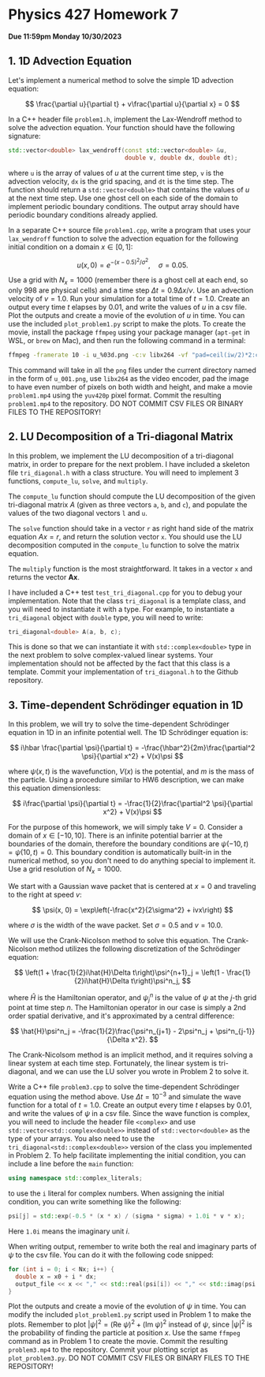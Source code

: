 # Physics 427 Homework 7

__Due 11:59pm Monday 10/30/2023__

## 1. 1D Advection Equation

Let's implement a numerical method to solve the simple 1D advection equation:

$$
\frac{\partial u}{\partial t} + v\frac{\partial u}{\partial x} = 0
$$

In a C++ header file `problem1.h`, implement the Lax-Wendroff method to solve the advection equation. Your function should have the following signature:
    
```cpp
std::vector<double> lax_wendroff(const std::vector<double> &u,
                                 double v, double dx, double dt);
```

where `u` is the array of values of $u$ at the current time step, `v` is the advection velocity, `dx` is the grid spacing, and `dt` is the time step. The function should return a `std::vector<double>` that contains the values of $u$ at the next time step. Use one ghost cell on each side of the domain to implement periodic boundary conditions. The output array should have periodic boundary conditions already applied.

In a separate C++ source file `problem1.cpp`, write a program that uses your `lax_wendroff` function to solve the advection equation for the following initial condition on a domain $x\in [0, 1]$:

$$
u(x, 0) = e^{-(x - 0.5)^2/\sigma^2}, \quad \sigma = 0.05.
$$

Use a grid with $N_x = 1000$ (remember there is a ghost cell at each end, so only $998$ are physical cells) and a time step $\Delta t = 0.9\Delta x / v$. Use an advection velocity of $v = 1.0$. Run your simulation for a total time of $t = 1.0$. Create an output every time $t$ elapses by $0.01$, and write the values of $u$ in a csv file. Plot the outputs and create a movie of the evolution of $u$ in time. You can use the included `plot_problem1.py` script to make the plots. To create the movie, install the package `ffmpeg` using your package manager (`apt-get` in WSL, or `brew` on Mac), and then run the following command in a terminal:
```bash
ffmpeg -framerate 10 -i u_%03d.png -c:v libx264 -vf "pad=ceil(iw/2)*2:ceil(ih/2)*2" -pix_fmt yuv420p problem1.mp4
```
This command will take in all the `png` files under the current directory named in the form of `u_001.png`, use `libx264` as the video encoder, pad the image to have even number of pixels on both width and height, and make a movie `problem1.mp4` using the `yuv420p` pixel format. Commit the resulting `problem1.mp4` to the repository. DO NOT COMMIT CSV FILES OR BINARY FILES TO THE REPOSITORY!

## 2. LU Decomposition of a Tri-diagonal Matrix

In this problem, we implement the LU decomposition of a tri-diagonal matrix, in order to prepare for the next problem. I have included a skeleton file `tri_diagonal.h` with a class structure. You will need to implement 3 functions, `compute_lu`, `solve`, and `multiply`. 

The `compute_lu` function should compute the LU decomposition of the given tri-diagonal matrix $A$ (given as three vectors `a`, `b`, and `c`), and populate the values of the two diagonal vectors `l` and `u`.

The `solve` function should take in a vector `r` as right hand side of the matrix equation $Ax = r$, and return the solution vector `x`. You should use the LU decomposition computed in the `compute_lu` function to solve the matrix equation.

The `multiply` function is the most straightforward. It takes in a vector `x` and returns the vector $\mathbf{A}\mathbf{x}$.

I have included a C++ test `test_tri_diagonal.cpp` for you to debug your implementation. Note that the class `tri_diagonal` is a template class, and you will need to instantiate it with a type. For example, to instantiate a `tri_diagonal` object with `double` type, you will need to write:
```cpp
tri_diagonal<double> A(a, b, c);
```
This is done so that we can instantiate it with `std::complex<double>` type in the next problem to solve complex-valued linear systems. Your implementation should not be affected by the fact that this class is a template. Commit your implementation of `tri_diagonal.h` to the Github repository.

## 3. Time-dependent Schrödinger equation in 1D

In this problem, we will try to solve the time-dependent Schrödinger equation in 1D in an infinite potential well. The 1D Schrödinger equation is:

$$
i\hbar \frac{\partial \psi}{\partial t} = -\frac{\hbar^2}{2m}\frac{\partial^2 \psi}{\partial x^2} + V(x)\psi
$$

where $\psi(x, t)$ is the wavefunction, $V(x)$ is the potential, and $m$ is the mass of the particle. Using a procedure similar to HW6 description, we can make this equation dimensionless:

$$
i\frac{\partial \psi}{\partial t} = -\frac{1}{2}\frac{\partial^2 \psi}{\partial x^2} + V(x)\psi
$$

For the purpose of this homework, we will simply take $V = 0$. Consider a domain of $x\in [-10, 10]$. There is an infinite potential barrier at the boundaries of the domain, therefore the boundary conditions are $\psi(-10, t) = \psi(10, t) = 0$. This boundary condition is automatically built-in in the numerical method, so you don't need to do anything special to implement it. Use a grid resolution of $N_x = 1000$.

We start with a Gaussian wave packet that is centered at $x = 0$ and traveling to the right at speed $v$:

$$
\psi(x, 0) = \exp\left(-\frac{x^2}{2\sigma^2} + ivx\right)
$$

where $\sigma$ is the width of the wave packet. Set $\sigma = 0.5$ and $v = 10.0$.

We will use the Crank-Nicolson method to solve this equation. The Crank-Nicolson method utilizes the following discretization of the Schrödinger equation:

$$
\left(1 + \frac{1}{2}i\hat{H}\Delta t\right)\psi^{n+1}_j = \left(1 - \frac{1}{2}i\hat{H}\Delta t\right)\psi^n_j,
$$

where $\hat{H}$ is the Hamiltonian operator, and $\psi^n_j$ is the value of $\psi$ at the $j$-th grid point at time step $n$. The Hamiltonian operator in our case is simply a 2nd order spatial derivative, and it's approximated by a central difference:

$$
\hat{H}\psi^n_j = -\frac{1}{2}\frac{\psi^n_{j+1} - 2\psi^n_j + \psi^n_{j-1}}{\Delta x^2}.
$$

The Crank-Nicolsom method is an implicit method, and it requires solving a linear system at each time step. Fortunately, the linear system is tri-diagonal, and we can use the LU solver you wrote in Problem 2 to solve it.

Write a C++ file `problem3.cpp` to solve the time-dependent Schrödinger equation using the method above. Use $\Delta t = 10^{-3}$ and simulate the wave function for a total of $t = 1.0$. Create an output every time $t$ elapses by $0.01$, and write the values of $\psi$ in a csv file. Since the wave function is complex, you will need to include the header file `<complex>` and use `std::vector<std::complex<double>>` instead of `std::vector<double>` as the type of your arrays. You also need to use the `tri_diagonal<std::complex<double>>` version of the class you implemented in Problem 2. To help facilitate implementing the initial condition, you can include a line before the `main` function:
```cpp
using namespace std::complex_literals;
```
to use the `i` literal for complex numbers. When assigning the initial condition, you can write something like the following:
```cpp
psi[j] = std::exp(-0.5 * (x * x) / (sigma * sigma) + 1.0i * v * x);
```
Here `1.0i` means the imaginary unit $i$.

When writing output, remember to write both the real and imaginary parts of $\psi$ to the csv file. You can do it with the following code snipped:
```cpp
for (int i = 0; i < Nx; i++) {
  double x = x0 + i * dx;
  output_file << x << "," << std::real(psi[i]) << "," << std::imag(psi[i]) << std::endl;
}
```
Plot the outputs and create a movie of the evolution of $\psi$ in time. You can modify the included `plot_problem1.py` script used in Problem 1 to make the plots. Remember to plot $|\psi|^2 = (\mathrm{Re}\ \psi)^2 + (\mathrm{Im}\ \psi)^2$ instead of $\psi$, since $|\psi|^2$ is the probability of finding the particle at position $x$. Use the same `ffmpeg` command as in Problem 1 to create the movie. Commit the resulting `problem3.mp4` to the repository. Commit your plotting script as `plot_problem3.py`. DO NOT COMMIT CSV FILES OR BINARY FILES TO THE REPOSITORY!
